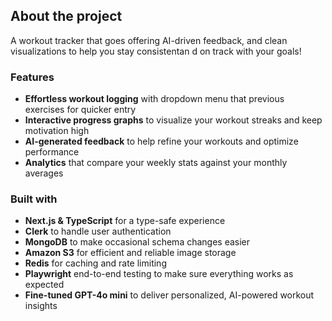 ## About the project
A workout tracker that goes offering AI-driven feedback, and clean visualizations to help you stay consistentan d on track with your goals!

### Features
- **Effortless workout logging** with dropdown menu that previous exercises for quicker entry<br/>
- **Interactive progress graphs** to visualize your workout streaks and keep motivation high<br/>
- **AI-generated feedback** to help refine your workouts and optimize performance<br/>
- **Analytics** that compare your weekly stats against your monthly averages<br/>

### Built with
- **Next.js & TypeScript** for a type-safe experience</br>
- **Clerk** to handle user authentication</br>
- **MongoDB** to make occasional schema changes easier</br>
- **Amazon S3** for efficient and reliable image storage</br>
- **Redis** for caching and rate limiting</br>
- **Playwright** end-to-end testing to make sure everything works as expected</br>
- **Fine-tuned GPT-4o mini** to deliver personalized, AI-powered workout insights</br>
